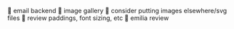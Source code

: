 🦋 email backend
🦋 image gallery
🦋 consider putting images elsewhere/svg files
🦋 review paddings, font sizing, etc
🦋 emilia review

